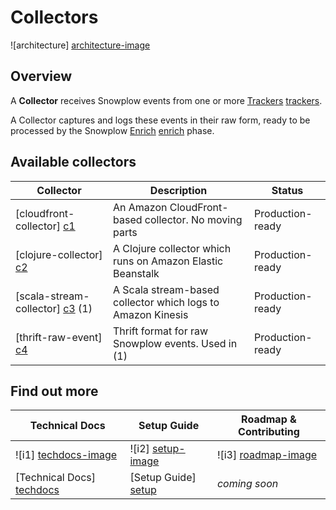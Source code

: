 # Collectors

![architecture] [architecture-image]

## Overview

A **Collector** receives Snowplow events from one or more [Trackers] [trackers].

A Collector captures and logs these events in their raw form, ready to be processed by the Snowplow [Enrich] [enrich] phase.

## Available collectors

| Collector                         | Description                                                  | Status           |
|-----------------------------------|--------------------------------------------------------------|------------------|
| [cloudfront-collector] [c1]       | An Amazon CloudFront-based collector. No moving parts        | Production-ready |
| [clojure-collector] [c2]          | A Clojure collector which runs on Amazon Elastic Beanstalk   | Production-ready |
| [scala-stream-collector] [c3] (1) | A Scala stream-based collector which logs to Amazon Kinesis  | Production-ready |
| [thrift-raw-event] [c4]           | Thrift format for raw Snowplow events. Used in (1)           | Production-ready |

## Find out more

| Technical Docs              | Setup Guide           | Roadmap & Contributing               |         
|-----------------------------|-----------------------|--------------------------------------|
| ![i1] [techdocs-image]      | ![i2] [setup-image]   | ![i3] [roadmap-image]                |
| [Technical Docs] [techdocs] | [Setup Guide] [setup] | _coming soon_                        |

[architecture-image]: https://d3i6fms1cm1j0i.cloudfront.net/github-wiki/images/snowplow-architecture-2-collectors.png
[trackers]: https://github.com/snowplow/snowplow/tree/master/1-trackers
[enrich]: https://github.com/snowplow/snowplow/tree/master/3-enrich
[c1]: https://github.com/snowplow/snowplow/tree/master/2-collectors/cloudfront-collector
[c2]: https://github.com/snowplow/snowplow/tree/master/2-collectors/clojure-collector
[c3]: hhttps://github.com/snowplow/snowplow/tree/master/2-collectors/scala-stream-collector
[c4]: hhttps://github.com/snowplow/snowplow/tree/master/2-collectors/thrift-raw-event
[setup]: https://github.com/snowplow/snowplow/wiki/setting-up-a-collector
[techdocs]: https://github.com/snowplow/snowplow/wiki/collectors
[wiki]: https://github.com/snowplow/snowplow/wiki
[techdocs-image]: https://d3i6fms1cm1j0i.cloudfront.net/github/images/techdocs.png
[setup-image]: https://d3i6fms1cm1j0i.cloudfront.net/github/images/setup.png
[roadmap-image]: https://d3i6fms1cm1j0i.cloudfront.net/github/images/roadmap.png
